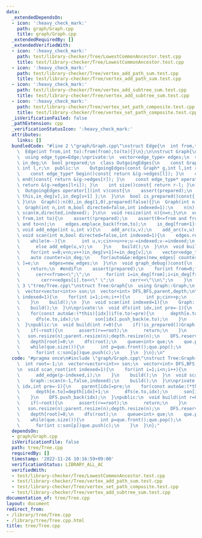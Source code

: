```yaml
---
data:
  _extendedDependsOn:
  - icon: ':heavy_check_mark:'
    path: graph/Graph.cpp
    title: graph/Graph.cpp
  _extendedRequiredBy: []
  _extendedVerifiedWith:
  - icon: ':heavy_check_mark:'
    path: test/library-checker/Tree/LowestCommonAncestor.test.cpp
    title: test/library-checker/Tree/LowestCommonAncestor.test.cpp
  - icon: ':heavy_check_mark:'
    path: test/library-checker/Tree/vertex_add_path_sum.test.cpp
    title: test/library-checker/Tree/vertex_add_path_sum.test.cpp
  - icon: ':heavy_check_mark:'
    path: test/library-checker/Tree/vertex_add_subtree_sum.test.cpp
    title: test/library-checker/Tree/vertex_add_subtree_sum.test.cpp
  - icon: ':heavy_check_mark:'
    path: test/library-checker/Tree/vertex_set_path_composite.test.cpp
    title: test/library-checker/Tree/vertex_set_path_composite.test.cpp
  _isVerificationFailed: false
  _pathExtension: cpp
  _verificationStatusIcon: ':heavy_check_mark:'
  attributes:
    links: []
  bundledCode: "#line 2 \"graph/Graph.cpp\"\nstruct Edge{\n  int from,to;\n  Edge()=default;\n\
    \  Edge(int from,int to):from(from),to(to){}\n};\n\nstruct Graph{\n  int n;\n\
    \  using edge_type=Edge;\nprivate:\n  vector<edge_type> edges;\n  vector<int>\
    \ in_deg;\n  bool prepared;\n  class OutgoingEdges{\n    const Graph* g;\n   \
    \ int l,r;\n  public:\n    OutgoingEdges(const Graph* g,int l,int r):g(g),l(l),r(r){}\n\
    \    const edge_type* begin()const{ return &(g->edges[l]); }\n    const edge_type*\
    \ end()const{ return &(g->edges[r]); }\n    const edge_type* operator[](int i)const{\
    \ return &(g->edges[l+i]); }\n    int size()const{ return r-l; }\n  };\npublic:\n\
    \  OutgoingEdges operator[](int v)const{\n    assert(prepared);\n    return {\
    \ this,in_deg[v],in_deg[v+1] };\n  }\n\n  bool is_prepared()const{ return prepared;\
    \ }\n\n  Graph():n(0),in_deg(1,0),prepared(false){}\n  Graph(int n):n(n),in_deg(n+1,0),prepared(false){}\n\
    \  Graph(int n,int m,bool directed=false,int indexed=1):\n    n(n),in_deg(n+1,0),prepared(false){\
    \ scan(m,directed,indexed); }\n\n  void resize(int n){n=n;}\n\n  void add_arc(int\
    \ from,int to){\n    assert(!prepared);\n    assert(0<=from and from<n and 0<=to\
    \ and to<n);\n    edges.emplace_back(from,to);\n    in_deg[from+1]++;\n  }\n \
    \ void add_edge(int u,int v){\n    add_arc(u,v);\n    add_arc(v,u);\n  }\n\n \
    \ void scan(int m,bool directed=false,int indexed=1){\n    edges.reserve(directed?m:2*m);\n\
    \    while(m--){\n      int u,v;cin>>u>>v;u-=indexed;v-=indexed;\n      if(directed)add_arc(u,v);\n\
    \      else add_edge(u,v);\n    }\n    build();\n  }\n\n  void build(){\n    assert(!prepared);prepared=true;\n\
    \    for(int v=0;v<n;v++)in_deg[v+1]+=in_deg[v];\n    vector<edge_type> new_edges(in_deg.back());\n\
    \    auto counter=in_deg;\n    for(auto&&e:edges)new_edges[ counter[e.from]++\
    \ ]=e;\n    edges=new_edges;\n  }\n\n  void graph_debug()const{\n  #ifndef __LOCAL\n\
    \    return;\n  #endif\n    assert(prepared);\n    for(int from=0;from<n;from++){\n\
    \      cerr<<from<<\";\";\n      for(int i=in_deg[from];i<in_deg[from+1];i++)\n\
    \        cerr<<edges[i].to<<\" \";\n      cerr<<\"\\n\";\n    }\n  }\n};\n#line\
    \ 3 \"tree/Tree.cpp\"\nstruct Tree:Graph{\n  using Graph::Graph;\n  int root=-1;\n\
    \  vector<vector<int>> son;\n  vector<int> DFS,BFS,parent,depth;\n\n  void scan_root(int\
    \ indexed=1){\n    for(int i=1;i<n;i++){\n      int p;cin>>p;\n      add_edge(p-indexed,i);\n\
    \    }\n    build();\n  }\n  void scan(int indexed=1){\n    Graph::scan(n-1,false,indexed);\n\
    \    build();\n  }\n\nprivate:\n  void dfs(int idx,int pre=-1){\n    parent[idx]=pre;\n\
    \    for(const auto&e:(*this)[idx])if(e.to!=pre){\n      depth[e.to]=depth[idx]+1;\n\
    \      dfs(e.to,idx);\n      son[idx].push_back(e.to);\n    }\n    DFS.push_back(idx);\n\
    \  }\npublic:\n  void build(int r=0){\n    if(!is_prepared())Graph::build();\n\
    \    if(~root){\n      assert(r==root);\n      return;\n    }\n    root=r;\n \
    \   son.resize(n);parent.resize(n);depth.resize(n);\n    DFS.reserve(n);BFS.reserve(n);\n\
    \    depth[root]=0;\n    dfs(root);\n    queue<int> que;\n    que.push(root);\n\
    \    while(que.size()){\n      int p=que.front();que.pop();\n      BFS.push_back(p);\n\
    \      for(int c:son[p])que.push(c);\n    }\n  }\n};\n"
  code: "#pragma once\n#include \"graph/Graph.cpp\"\nstruct Tree:Graph{\n  using Graph::Graph;\n\
    \  int root=-1;\n  vector<vector<int>> son;\n  vector<int> DFS,BFS,parent,depth;\n\
    \n  void scan_root(int indexed=1){\n    for(int i=1;i<n;i++){\n      int p;cin>>p;\n\
    \      add_edge(p-indexed,i);\n    }\n    build();\n  }\n  void scan(int indexed=1){\n\
    \    Graph::scan(n-1,false,indexed);\n    build();\n  }\n\nprivate:\n  void dfs(int\
    \ idx,int pre=-1){\n    parent[idx]=pre;\n    for(const auto&e:(*this)[idx])if(e.to!=pre){\n\
    \      depth[e.to]=depth[idx]+1;\n      dfs(e.to,idx);\n      son[idx].push_back(e.to);\n\
    \    }\n    DFS.push_back(idx);\n  }\npublic:\n  void build(int r=0){\n    if(!is_prepared())Graph::build();\n\
    \    if(~root){\n      assert(r==root);\n      return;\n    }\n    root=r;\n \
    \   son.resize(n);parent.resize(n);depth.resize(n);\n    DFS.reserve(n);BFS.reserve(n);\n\
    \    depth[root]=0;\n    dfs(root);\n    queue<int> que;\n    que.push(root);\n\
    \    while(que.size()){\n      int p=que.front();que.pop();\n      BFS.push_back(p);\n\
    \      for(int c:son[p])que.push(c);\n    }\n  }\n};"
  dependsOn:
  - graph/Graph.cpp
  isVerificationFile: false
  path: tree/Tree.cpp
  requiredBy: []
  timestamp: '2022-11-26 10:16:59+09:00'
  verificationStatus: LIBRARY_ALL_AC
  verifiedWith:
  - test/library-checker/Tree/LowestCommonAncestor.test.cpp
  - test/library-checker/Tree/vertex_add_path_sum.test.cpp
  - test/library-checker/Tree/vertex_set_path_composite.test.cpp
  - test/library-checker/Tree/vertex_add_subtree_sum.test.cpp
documentation_of: tree/Tree.cpp
layout: document
redirect_from:
- /library/tree/Tree.cpp
- /library/tree/Tree.cpp.html
title: tree/Tree.cpp
---
```

